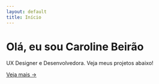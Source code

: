 ```yaml
---
layout: default
title: Início
---
```


# Olá, eu sou Caroline Beirão

UX Designer e Desenvolvedora. Veja meus projetos abaixo!

[Veja mais →](/projetos)
